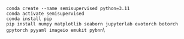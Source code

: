 `conda create --name semisupervised python=3.11`\
`conda activate semisupervised`\
`conda install pip`\
`pip install numpy matplotlib seaborn jupyterlab evotorch botorch gpytorch pyyaml imageio emukit pybnn`\
